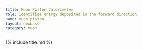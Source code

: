 ```yaml
---
title: Muon Piston Calorimeter
role: Identifies energy deposited in the forward direction.
name: muon_piston
layout: newbase
category: muon
---
```


{% include title.md %}
